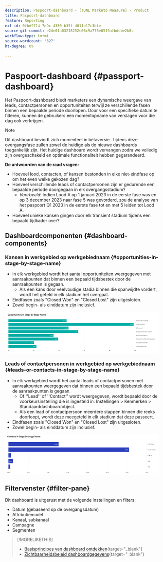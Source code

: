 ```yaml
---
description: Paspoort-dashboard - [!DNL Marketo Measure] - Product
title: Paspoort-dashboard
feature: Reporting
exl-id: 0fbd9714-7d9c-4330-b35f-d011e17c3bfe
source-git-commit: e24e01a03218252c06c9a776e0519afbddbe2b8c
workflow-type: tm+mt
source-wordcount: '327'
ht-degree: 0%

---
```


# Paspoort-dashboard {#passport-dashboard}

Het Paspoort-dashboard biedt marketers een dynamische weergave van leads, contactpersonen en opportuniteiten terwijl ze verschillende fasen binnen een bepaalde periode doorlopen. Door voor een specifieke datum te filteren, kunnen de gebruikers een momentopname van verslagen voor die dag ook verkrijgen.

>[!NOTE]
>
>Dit dashboard bevindt zich momenteel in bètaversie. Tijdens deze overgangsfase zullen zowel de huidige als de nieuwe dashboards toegankelijk zijn. Het huidige dashboard wordt vervangen zodra we volledig zijn overgeschakeld en optimale functionaliteit hebben gegarandeerd.

**De antwoorden van de raad vragen:**

* Hoeveel lood, contacten, of kansen bestonden in elke niet-eindfase op om het even welke gekozen dag?
* Hoeveel verschillende leads of contactpersonen zijn er gedurende een bepaalde periode doorgegaan in elk overgangsstadium?
   * _Voorbeeld_: Indien Lood A op 1 januari 2023 in de eerste fase was en op 3 december 2023 naar fase 5 was gevorderd, zou de analyse van het paspoort Q1 2023 in de eerste fase tot en met 5 leiden tot Lood A.
* Hoeveel unieke kansen gingen door elk transient stadium tijdens een bepaald tijdkader over?

## Dashboardcomponenten {#dashboard-components}

### Kansen in werkgebied op werkgebiednaam {#opportunities-in-stage-by-stage-name}

* In elk werkgebied wordt het aantal opportuniteiten weergegeven met aanraakpunten dat binnen een bepaald tijdsbestek door de aanraakpunten is gegaan.
   * Als een kans door veelvoudige stadia binnen die spanwijdte vordert, wordt het geteld in elk stadium het overgaat.
* Eindfasen zoals &quot;Closed Won&quot; en &quot;Closed Lost&quot; zijn uitgesloten.
* Zowel begin- als einddatum zijn inclusief.

![](assets/passport-dashboard-1.png)

### Leads of contactpersonen in werkgebied op werkgebiednaam {#leads-or-contacts-in-stage-by-stage-name}

* In elk werkgebied wordt het aantal leads of contactpersonen met aanraakpunten weergegeven dat binnen een bepaald tijdsbestek door de aanraakpunten is gegaan.
   * Of &#39;&#39;Lead&#39;&#39; of &#39;&#39;Contact&#39;&#39; wordt weergegeven, wordt bepaald door de voorkeursinstelling die is ingesteld in: Instellingen > Kenmerken > Standaarddashboardobject.
   * Als een lead of contactpersoon meerdere stappen binnen die reeks doorloopt, wordt deze meegeteld in elk stadium dat deze passeert.
* Eindfasen zoals &quot;Closed Won&quot; en &quot;Closed Lost&quot; zijn uitgesloten.
* Zowel begin- als einddatum zijn inclusief.

![](assets/passport-dashboard-2.png)

## Filtervenster {#filter-pane}

Dit dashboard is uitgerust met de volgende instellingen en filters:

* Datum (gebaseerd op de overgangsdatum)
* Attributiemodel
* Kanaal, subkanaal
* Campagne
* Segmenten

>[!MORELIKETHIS]
>
>* [Basisprincipes van dashboard ontdekken](/help/marketo-measure-discover-ui/dashboards/discover-dashboard-basics.md){target="_blank"}
>* [Zichtbaarheidsbeleid dashboardgegevens](/help/marketo-measure-discover-ui/dashboards/dashboard-data-visibility-policy.md){target="_blank"}

